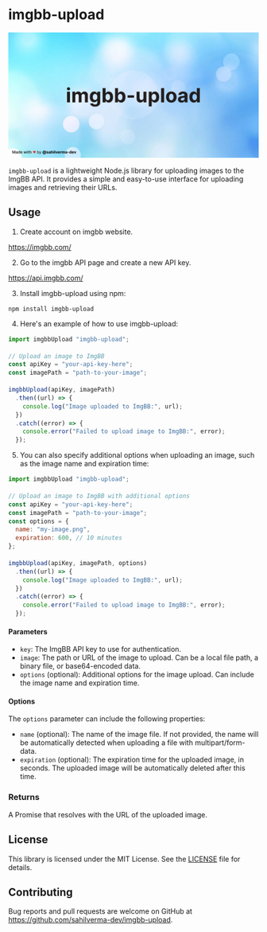 # imgbb-upload

![imgbb-upload](./images/poster.png "IMGBB upload")

`imgbb-upload` is a lightweight Node.js library for uploading images to the ImgBB API. It provides a simple and easy-to-use interface for uploading images and retrieving their URLs.

## Usage

1. Create account on imgbb website.

https://imgbb.com/

2. Go to the imgbb API page and create a new API key.

https://api.imgbb.com/

3. Install imgbb-upload using npm:

```shell
npm install imgbb-upload
```

4.  Here's an example of how to use imgbb-upload:

```javascript
import imgbbUpload "imgbb-upload";

// Upload an image to ImgBB
const apiKey = "your-api-key-here";
const imagePath = "path-to-your-image";

imgbbUpload(apiKey, imagePath)
  .then((url) => {
    console.log("Image uploaded to ImgBB:", url);
  })
  .catch((error) => {
    console.error("Failed to upload image to ImgBB:", error);
  });
```

5. You can also specify additional options when uploading an image, such as the image name and expiration time:

```javascript
import imgbbUpload "imgbb-upload";

// Upload an image to ImgBB with additional options
const apiKey = "your-api-key-here";
const imagePath = "path-to-your-image";
const options = {
  name: "my-image.png",
  expiration: 600, // 10 minutes
};

imgbbUpload(apiKey, imagePath, options)
  .then((url) => {
    console.log("Image uploaded to ImgBB:", url);
  })
  .catch((error) => {
    console.error("Failed to upload image to ImgBB:", error);
  });
```

#### Parameters

- `key`: The ImgBB API key to use for authentication.
- `image`: The path or URL of the image to upload. Can be a local file path, a binary file, or base64-encoded data.
- `options` (optional): Additional options for the image upload. Can include the image name and expiration time.

#### Options

The `options` parameter can include the following properties:

- `name` (optional): The name of the image file. If not provided, the name will be automatically detected when uploading a file with multipart/form-data.
- `expiration` (optional): The expiration time for the uploaded image, in seconds. The uploaded image will be automatically deleted after this time.

### Returns

A Promise that resolves with the URL of the uploaded image.

## License

This library is licensed under the MIT License. See the [LICENSE](LICENSE) file for details.

## Contributing

Bug reports and pull requests are welcome on GitHub at https://github.com/sahilverma-dev/imgbb-upload.
